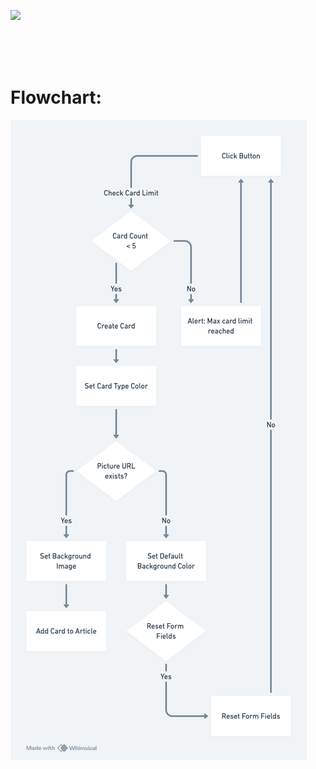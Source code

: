 ![](https://github.com/davidschwarz153/Pokemon-Cards/blob/main/assets/display.gif)

<br/>
<br/>
<br/>

<h1>Flowchart:</h1>


![](https://github.com/davidschwarz153/Pokemon-Cards/blob/main/assets/flowchart.png)
